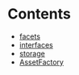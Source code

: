 

# Contents
- [facets](/src/Tokenization/factory/facets)
- [interfaces](/src/Tokenization/factory/interfaces)
- [storage](/src/Tokenization/factory/storage)
- [AssetFactory](AssetFactory.sol/contract.AssetFactory.md)
